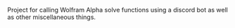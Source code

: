 Project for calling Wolfram Alpha solve functions using a discord bot as well as other miscellaneous things.